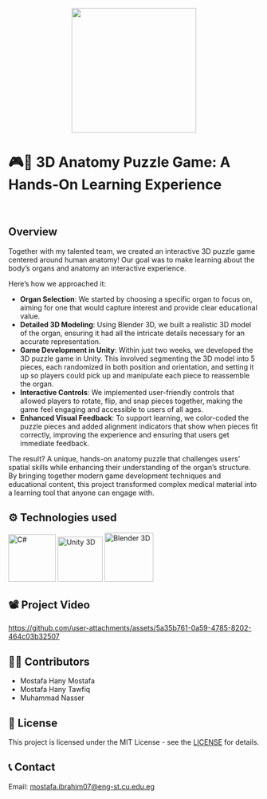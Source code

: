 <p align="center">
  <img src="https://cdn.jsdelivr.net/gh/devicons/devicon@latest/icons/unity/unity-original-wordmark.svg" width="250px" height="250px" />
</p>


          
# 🎮🧩 3D Anatomy Puzzle Game: A Hands-On Learning Experience 
<br>

## Overview

Together with my talented team, we created an interactive 3D puzzle game centered around human anatomy! Our goal was to make learning about the body’s organs and anatomy an interactive experience.

Here’s how we approached it:
- **Organ Selection**: We started by choosing a specific organ to focus on, aiming for one that would capture interest and provide clear educational value.
- **Detailed 3D Modeling**: Using Blender 3D, we built a realistic 3D model of the organ, ensuring it had all the intricate details necessary for an accurate representation.
- **Game Development in Unity**: Within just two weeks, we developed the 3D puzzle game in Unity. This involved segmenting the 3D model into 5 pieces, each randomized in both position and orientation, and setting it up so players could pick up and manipulate each piece to reassemble the organ.
- **Interactive Controls**: We implemented user-friendly controls that allowed players to rotate, flip, and snap pieces together, making the game feel engaging and accessible to users of all ages.
- **Enhanced Visual Feedback**: To support learning, we color-coded the puzzle pieces and added alignment indicators that show when pieces fit correctly, improving the experience and ensuring that users get immediate feedback.

The result? A unique, hands-on anatomy puzzle that challenges users’ spatial skills while enhancing their understanding of the organ’s structure. By bringing together modern game development techniques and educational content, this project transformed complex medical material into a learning tool that anyone can engage with.

## ⚙️ Technologies used
<p>
  <img src="https://github.com/user-attachments/assets/9e14d02e-05d9-43d5-945f-311d71f4bc04" alt="C#" title="C#" width="95px" height="95px" />
  <img src="https://raw.githubusercontent.com/marwin1991/profile-technology-icons/refs/heads/main/icons/unity.png" width="90px" height="90px" alt="Unity 3D" title="Unity 3D" />
  <img src="https://github.com/user-attachments/assets/fa6d074d-2641-450e-8b67-3e533eb04fc0" width="98px" height="98px" alt="Blender 3D" title="Blender 3D" />
</p>

## 📽️ Project Video

https://github.com/user-attachments/assets/5a35b761-0a59-4785-8202-464c03b32507

## 🦸‍♂️ Contributors
- Mostafa Hany Mostafa
- Mostafa Hany Tawfiq
- Muhammad Nasser

## 🧾 License
This project is licensed under the MIT License - see the [LICENSE](https://github.com/Jiro75/3D-Anatomy-Organs-Puzzle/blob/e223ef22b85733c55d2707edb9670c6d07eb32e7/LICENSE) for details.

## 📞 Contact
Email: mostafa.ibrahim07@eng-st.cu.edu.eg <br>


